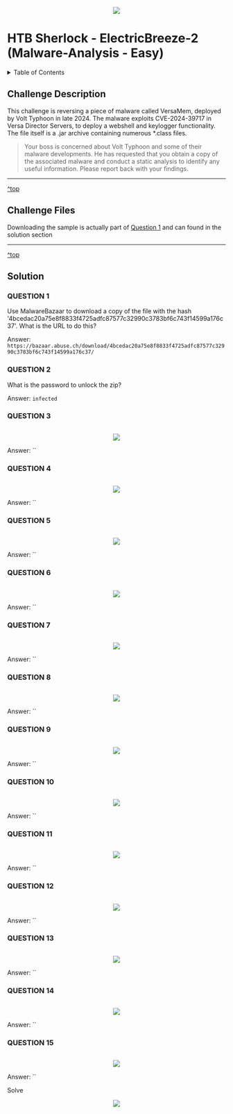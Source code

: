 <a id="top"></a>
<p align="center"><img src="https://github.com/user-attachments/assets/44436ad5-2eed-42cd-afa9-1ad35a6ebae9"/></p>

# HTB Sherlock - ElectricBreeze-2 (Malware-Analysis - Easy)

<details>
  <summary>Table of Contents</summary>
  
+ [Challenge Description](#challenge-description)
+ [Challenge Files](#challenge-files)
+ [Solution](#Solution)
</details>

## Challenge Description

This challenge is reversing a piece of malware called VersaMem, deployed by Volt Typhoon in late 2024. The malware exploits CVE-2024-39717 in Versa Director Servers, to deploy a webshell and keylogger functionality. The file itself is a .jar archive containing numerous *.class files.

>Your boss is concerned about Volt Typhoon and some of their malware developments. He has requested that you obtain a copy of the associated malware and conduct a static analysis to identify any useful information. Please report back with your findings.

---

[^top](#top)
## Challenge Files

Downloading the sample is actually part of [Question 1](#question-1) and can found in the solution section

---

[^top](#top)
## Solution

### QUESTION 1
Use MalwareBazaar to download a copy of the file with the hash '4bcedac20a75e8f8833f4725adfc87577c32990c3783bf6c743f14599a176c37'. What is the URL to do this?

Answer: `https://bazaar.abuse.ch/download/4bcedac20a75e8f8833f4725adfc87577c32990c3783bf6c743f14599a176c37/`



### QUESTION 2
What is the password to unlock the zip?



Answer: `infected`





### QUESTION 3


```

  ```

<p align="center"><img src="https://github.com/user-attachments/assets/xx"/></p>

Answer: ``





### QUESTION 4


```

  ```

<p align="center"><img src="https://github.com/user-attachments/assets/xx"/></p>

Answer: ``





### QUESTION 5


```

  ```

<p align="center"><img src="https://github.com/user-attachments/assets/xx"/></p>

Answer: ``






### QUESTION 6


```

  ```

<p align="center"><img src="https://github.com/user-attachments/assets/xx"/></p>

Answer: ``





### QUESTION 7


```

  ```

<p align="center"><img src="https://github.com/user-attachments/assets/xx"/></p>

Answer: ``






### QUESTION 8


```

  ```

<p align="center"><img src="https://github.com/user-attachments/assets/xx"/></p>

Answer: ``






### QUESTION 9


```

  ```

<p align="center"><img src="https://github.com/user-attachments/assets/xx"/></p>

Answer: ``





### QUESTION 10


```

  ```

<p align="center"><img src="https://github.com/user-attachments/assets/xx"/></p>

Answer: ``






### QUESTION 11


```

  ```

<p align="center"><img src="https://github.com/user-attachments/assets/xx"/></p>

Answer: ``





### QUESTION 12


```

  ```

<p align="center"><img src="https://github.com/user-attachments/assets/xx"/></p>

Answer: ``








### QUESTION 13


```

  ```

<p align="center"><img src="https://github.com/user-attachments/assets/xx"/></p>

Answer: ``







### QUESTION 14


```

  ```

<p align="center"><img src="https://github.com/user-attachments/assets/xx"/></p>

Answer: ``






### QUESTION 15


```

  ```

<p align="center"><img src="https://github.com/user-attachments/assets/xx"/></p>

Answer: ``



Solve
<p align="center"><img src="https://github.com/user-attachments/assets/xx"/></p>


